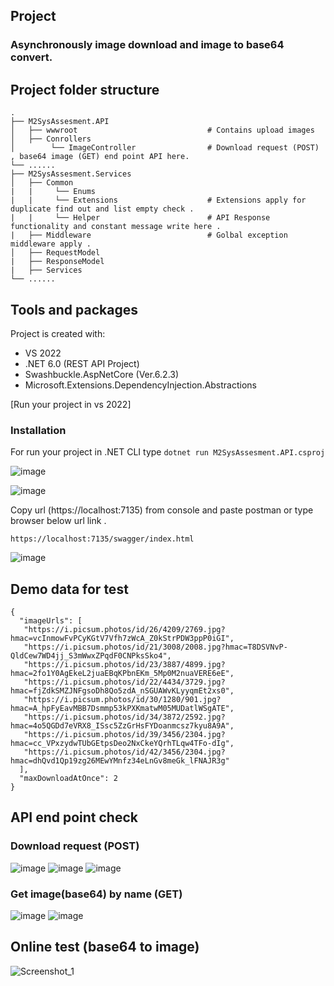 ## Project
### Asynchronously image download and image to base64 convert.

## Project folder structure
    .
    ├── M2SysAssesment.API                  
    │   ├── wwwroot                             # Contains upload images
    │   ├── Conrollers                          
    │        └── ImageController                # Download request (POST) , base64 image (GET) end point API here. 
    └── ......
    ├── M2SysAssesment.Services                  
    │   ├── Common 
    |   |     └── Enums                         
    |   |     └── Extensions                    # Extensions apply for duplicate find out and list empty check .   
    |   |     └── Helper                        # API Response functionality and constant message write here .
    |   ├── Middleware                          # Golbal exception middleware apply .    
    │   ├── RequestModel                       
    |   ├── ResponseModel                       
    |   ├── Services
    └── ......
    
## Tools and packages
Project is created with: 

* VS 2022
* .NET 6.0 (REST API Project)
* Swashbuckle.AspNetCore (Ver.6.2.3)
* Microsoft.Extensions.DependencyInjection.Abstractions

[Run your project in vs 2022]

### Installation

For run your project in .NET CLI type 
``
dotnet run M2SysAssesment.API.csproj
``

![image](https://user-images.githubusercontent.com/14024760/213252814-23e3fcf4-37de-4dba-8ba3-881d19034ea1.png)

![image](https://user-images.githubusercontent.com/14024760/213253087-e8535338-31f1-4d40-a7b7-9e8ceb2c7c05.png)

Copy url (https://localhost:7135) from console and paste postman or type browser below url link . 
```
https://localhost:7135/swagger/index.html
```
![image](https://user-images.githubusercontent.com/14024760/213257188-7e8daea1-060a-4d76-b030-74e25e1b7f82.png)

## Demo data for test 

```
{
  "imageUrls": [
   "https://i.picsum.photos/id/26/4209/2769.jpg?hmac=vcInmowFvPCyKGtV7Vfh7zWcA_Z0kStrPDW3ppP0iGI",
   "https://i.picsum.photos/id/21/3008/2008.jpg?hmac=T8DSVNvP-QldCew7WD4jj_S3mWwxZPqdF0CNPksSko4",
   "https://i.picsum.photos/id/23/3887/4899.jpg?hmac=2fo1Y0AgEkeL2juaEBqKPbnEKm_5Mp0M2nuaVERE6eE",
   "https://i.picsum.photos/id/22/4434/3729.jpg?hmac=fjZdkSMZJNFgsoDh8Qo5zdA_nSGUAWvKLyyqmEt2xs0",
   "https://i.picsum.photos/id/30/1280/901.jpg?hmac=A_hpFyEavMBB7Dsmmp53kPXKmatwM05MUDatlWSgATE",
   "https://i.picsum.photos/id/34/3872/2592.jpg?hmac=4o5QGDd7eVRX8_ISsc5ZzGrHsFYDoanmcsz7kyu8A9A",
   "https://i.picsum.photos/id/39/3456/2304.jpg?hmac=cc_VPxzydwTUbGEtpsDeo2NxCkeYQrhTLqw4TFo-dIg",
   "https://i.picsum.photos/id/42/3456/2304.jpg?hmac=dhQvd1Qp19zg26MEwYMnfz34eLnGv8meGk_lFNAJR3g"
  ],
  "maxDownloadAtOnce": 2
}
```
## API end point check

### Download request (POST)
![image](https://user-images.githubusercontent.com/14024760/213263587-9ab11cb1-3e8e-4da1-a82b-c1c72c72cd81.png)
![image](https://user-images.githubusercontent.com/14024760/213263693-516dde7c-4a86-49fe-9a33-908e5aafe55c.png)
![image](https://user-images.githubusercontent.com/14024760/213266395-a505cf3a-a0f3-4109-8475-cba9da9a81aa.png)

### Get image(base64) by name (GET)
![image](https://user-images.githubusercontent.com/14024760/213263746-dfdb5bbe-e2ce-4129-9354-fb88ec709de2.png)
![image](https://user-images.githubusercontent.com/14024760/213263784-e5120d43-7ca6-4a0a-9c98-205db4a07b07.png)

## Online test (base64 to image)
![Screenshot_1](https://user-images.githubusercontent.com/14024760/213265115-05cf64eb-47f5-42b3-8a26-286b476d9c4f.png)








